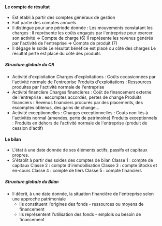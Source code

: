 #### Le compte de résultat
- Est établi à partir des comptes généraux de gestion
- Fait partie des comptes annuels
- Il distingue pour une période donnée :
	Les mouvements constatant les charges : Il représente les coûts engagés par l'entreprise pour exercer son activité => Compte de charge (6)
	Il représente les revenus générés par l'activité de l'entreprise => Compte de produit (7)
- Il dégage le solde
	Le résultat bénéfice est placé du côté des charges
	Le résultat perte est placé du côté des produits
	
##### Structure globale du CR
- Activité d'exploitation
	Charges d'exploitations : Coûts occasionnées par l'activité normale de l'entreprise
	Produits d'exploitations : Ressources produites par l'activité normale de l'entreprise
- Activité financière 
	Charges financières : Coût de financement externe de l'entreprise : escomptes accordés, pertes de change
	Produits financiers : Revenus financiers procurés par des placements, des escomptes obtenus, des gains de change...
- Activité exceptionnelles :
	Charges exceptionnelles : Couts non liés à l'activités normal (amendes, perte de patrimoine)
	Produits exceptionnels : Produits en dehors de l'activité normale de l'entreprise (produit de cession d'actif)

#### Le bilan 
- L'état à une date donnée de ses éléments actifs, passifs et capitaux propres.
- S'établit à partir des soldes des comptes de bilan 
	Classe 1 : compte de capitaux
	Classe 2 : compte d'immobilisation
	Classe 3 : compte Stocks et en-cours
	Classe 4 : compte de tiers
	Classe 5 : compte financiers

##### Structure globale du Bilan
- Il décrit, à une date donnée, la situation financière de l'entreprise selon une approche patrimoniale 
	- Ils constituent l'origines des fonds - ressources ou moyens de financement
	- Ils représentent l'utilisation des fonds - emplois ou besoin de financement


